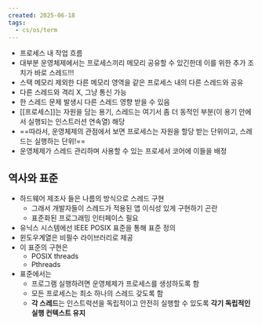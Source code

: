 ```yaml
---
created: 2025-06-18
tags:
  - cs/os/term
---
```

- 프로세스 내 작업 흐름
- 대부분 운영체제에서는 프로세스끼리 메모리 공유할 수 있긴한데 이를 위한 추가 조치가 바로 스레드!!!
- 스택 메모리 제외한 다른 메모리 영역을 같은 프로세스 내의 다른 스레드와 공유
- 다른 스레드와 격리 X, 그냥 통신 가능
- 한 스레드 문제 발생시 다른 스레드 영향 받을 수 있음
- [[프로세스]]는 자원을 담는 용기, 스레드는 여기서 좀 더 동적인 부분(이 용기 안에서 실행되는 인스트러션 연속열) 해당
- ==따라서, 운영체제의 관점에서 보면 프로세스는 자원을 할당 받는 단위이고, 스레드는 실행하는 단위!==
- 운영체제가 스레드 관리하며 사용할 수 있는 프로세서 코어에 이들을 배정


## 역사와 표준
- 하드웨어 제조사 들은 나름의 방식으로 스레드 구현
	- 그래서 개발자들이 스레드가 적용된 앱 이식성 있게 구현하기 곤란
	- 표준화된 프로그래밍 인터페이스 필요
- 유닉스 시스템에선 IEEE POSIX 표준을 통해 표준 정의
- 윈도우계열은 비필수 라이브러리로 제공
- 이 표준의 구현은
	- POSIX threads
	- Pthreads
- 표준에서는
	- 프로그램 실행하려면 운영체제가 프로세스를 생성하도록 함
	- 모든 프로세스는 최소 하나의 스레드 갖도록 함
	- **각 스레드**는 인스트럭션을 독립적이고 안전히 실행할 수 있도록 **각기 독립적인 실행 컨텍스트 유지**
